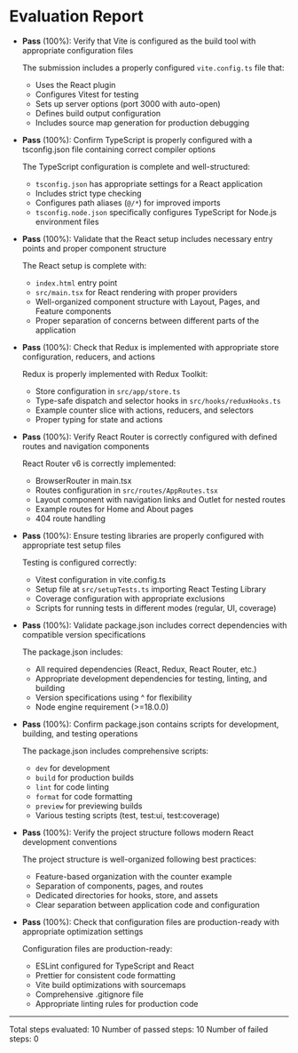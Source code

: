 # Evaluation Report

- **Pass** (100%): Verify that Vite is configured as the build tool with appropriate configuration files
  
  The submission includes a properly configured `vite.config.ts` file that:
  - Uses the React plugin
  - Configures Vitest for testing
  - Sets up server options (port 3000 with auto-open)
  - Defines build output configuration
  - Includes source map generation for production debugging

- **Pass** (100%): Confirm TypeScript is properly configured with a tsconfig.json file containing correct compiler options
  
  The TypeScript configuration is complete and well-structured:
  - `tsconfig.json` has appropriate settings for a React application
  - Includes strict type checking
  - Configures path aliases (`@/*`) for improved imports
  - `tsconfig.node.json` specifically configures TypeScript for Node.js environment files

- **Pass** (100%): Validate that the React setup includes necessary entry points and proper component structure
  
  The React setup is complete with:
  - `index.html` entry point
  - `src/main.tsx` for React rendering with proper providers
  - Well-organized component structure with Layout, Pages, and Feature components
  - Proper separation of concerns between different parts of the application

- **Pass** (100%): Check that Redux is implemented with appropriate store configuration, reducers, and actions
  
  Redux is properly implemented with Redux Toolkit:
  - Store configuration in `src/app/store.ts`
  - Type-safe dispatch and selector hooks in `src/hooks/reduxHooks.ts`
  - Example counter slice with actions, reducers, and selectors
  - Proper typing for state and actions

- **Pass** (100%): Verify React Router is correctly configured with defined routes and navigation components
  
  React Router v6 is correctly implemented:
  - BrowserRouter in main.tsx
  - Routes configuration in `src/routes/AppRoutes.tsx`
  - Layout component with navigation links and Outlet for nested routes
  - Example routes for Home and About pages
  - 404 route handling

- **Pass** (100%): Ensure testing libraries are properly configured with appropriate test setup files
  
  Testing is configured correctly:
  - Vitest configuration in vite.config.ts
  - Setup file at `src/setupTests.ts` importing React Testing Library
  - Coverage configuration with appropriate exclusions
  - Scripts for running tests in different modes (regular, UI, coverage)

- **Pass** (100%): Validate package.json includes correct dependencies with compatible version specifications
  
  The package.json includes:
  - All required dependencies (React, Redux, React Router, etc.)
  - Appropriate development dependencies for testing, linting, and building
  - Version specifications using ^ for flexibility
  - Node engine requirement (>=18.0.0)

- **Pass** (100%): Confirm package.json contains scripts for development, building, and testing operations
  
  The package.json includes comprehensive scripts:
  - `dev` for development
  - `build` for production builds
  - `lint` for code linting
  - `format` for code formatting
  - `preview` for previewing builds
  - Various testing scripts (test, test:ui, test:coverage)

- **Pass** (100%): Verify the project structure follows modern React development conventions
  
  The project structure is well-organized following best practices:
  - Feature-based organization with the counter example
  - Separation of components, pages, and routes
  - Dedicated directories for hooks, store, and assets
  - Clear separation between application code and configuration

- **Pass** (100%): Check that configuration files are production-ready with appropriate optimization settings
  
  Configuration files are production-ready:
  - ESLint configured for TypeScript and React
  - Prettier for consistent code formatting
  - Vite build optimizations with sourcemaps
  - Comprehensive .gitignore file
  - Appropriate linting rules for production code

---

Total steps evaluated: 10
Number of passed steps: 10
Number of failed steps: 0